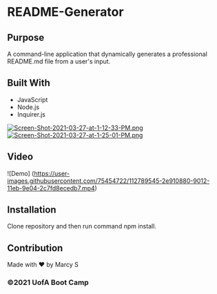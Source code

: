 # README-Generator

## Purpose
A command-line application that dynamically generates a professional README.md file from a user's input.


## Built With
* JavaScript
* Node.js
* Inquirer.js

[![Screen-Shot-2021-03-27-at-1-12-33-PM.png](https://i.postimg.cc/bNDKyvpX/Screen-Shot-2021-03-27-at-1-12-33-PM.png)](https://postimg.cc/svznKsMK)
[![Screen-Shot-2021-03-27-at-1-25-01-PM.png](https://i.postimg.cc/pdC2fdmG/Screen-Shot-2021-03-27-at-1-25-01-PM.png)](https://postimg.cc/LqqKR2BL)

## Video
![Demo] (https://user-images.githubusercontent.com/75454722/112789545-2e910880-9012-11eb-9e04-2c7fd8ecedb7.mp4)

## Installation
Clone repository and then run command npm install.

## Contribution
Made with ❤️ by Marcy S

### ©️2021 UofA Boot Camp
